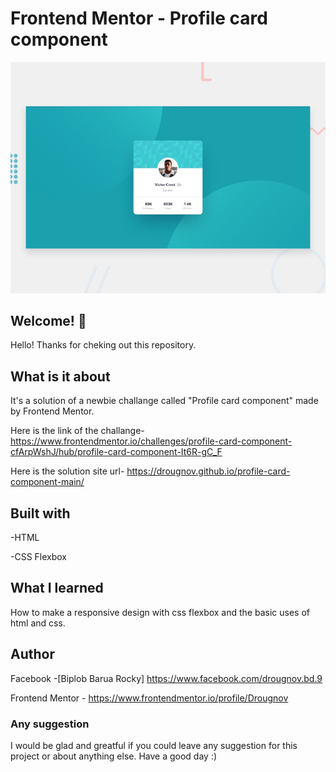 # Frontend Mentor - Profile card component

![Design preview for the profile card component coding challenge](./design/desktop-preview.jpg)

## Welcome! 👋

Hello! Thanks for cheking out this repository.

## What is it about

It's a solution of a newbie challange called "Profile card component" made by Frontend Mentor.

Here is the link of the challange-
https://www.frontendmentor.io/challenges/profile-card-component-cfArpWshJ/hub/profile-card-component-It6R-gC_F

Here is the solution site url-
https://drougnov.github.io/profile-card-component-main/

## Built with

-HTML

-CSS Flexbox

## What I learned

How to make a responsive design with css flexbox and the basic uses of html and css.

## Author

Facebook -[Biplob Barua Rocky] https://www.facebook.com/drougnov.bd.9

Frontend Mentor - https://www.frontendmentor.io/profile/Drougnov

### Any suggestion

I would be glad and greatful if you could leave any suggestion for this project or about anything else. Have a good day :)

